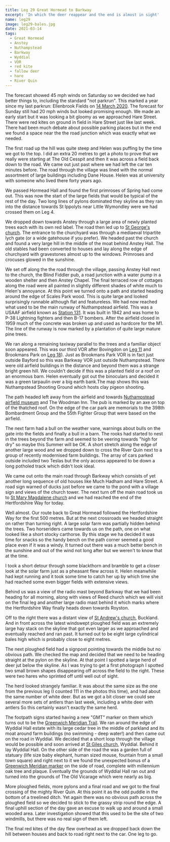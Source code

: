 ```yaml
---
title: Leg 29 Great Hormead to Barkway
excerpt: 'In which the deer reappear and the end is almost in sight'
name: leg29
image: leg29-bales.jpg
date: 2021-03-14
tags:
  - Great Hormead
  - Anstey
  - Nuthampstead
  - Barkway
  - Wyddial
  - VOR
  - red kite
  - fallow deer
  - hare
  - River Quin
---
```


The forecast showed 45 mph winds on Saturday so we decided we had better things to, including the standard "not parkrun". This marked a year since my last parkrun: Ellenbrook Fields on [14 March 2020](https://www.parkrun.org.uk/ellenbrookfields/results/weeklyresults/?runSeqNumber=203). The forecast for Sunday still had 20 mph winds but looked promising enough. We made an early start but it was looking a bit gloomy as we approached Hare Street. There were red kites on ground in field in Hare Street just like last week. There had been much debate about possible parking places but in the end we found a space near the the road junction which was exactly what we needed.

The first road up the hill was quite steep and Helen was puffing by the time we got to the top. I did an extra 20 metres to get a photo to prove that we really were starting at The Old Cesspit and then it was across a field back down to the road. We came out just past where we had left the car ten minutes before. The road through the village was lined with the normal assortment of large buildings including Dane House. Helen was at university with someone who lived there forty years ago.

We passed Hormead Hall and found the first primroses of Spring had come out. This was now the start of the large fields that would be typical of the rest of the day. Two long lines of pylons dominated they skyline as they ran into the distance towards St Ippolyts near Little Wymondley were we had crossed them on Leg 4.

We dropped down towards Anstey through a large area of newly planted trees each with its own red label. The road then led up to [St George's church](https://hertfordshirechurches.weebly.com/anstey-church-hertfordshire.html). The entrance to the churchyard was through a mediaeval tripartite lych gate (or a wide gatehouse if you prefer). We headed past the church and found a very large hill in the middle of the moat behind Anstey Hall. The old stables had been converted to houses and lay along the edge of churchyard with gravestones almost up to the windows. Primroses and crocuses glowed in the sunshine.

We set off along the the road through the village, passing Anstey Hall next to the church, the Blind Fiddler pub, a road junction with a water pump in a wooden shelter and then Anstey Chapel.
The final terraced row of cottages along the road were all painted in slightly different shades of white much to Helen's annoyance. At this point we turned onto a path and started heading around the edge of Scales Park wood. This is quite large and looked surprisingly runnable although flat and featureless. We had now reached what used to be the main runway of Nuthampstead airfield. This was a USAAF airfield known as [Station 131](http://www.station131.co.uk/). It was built in 1942 and was home to P-38 Lightning fighters and then B-17 bombers. After the airfield closed in 1959 much of the concrete was broken up and used as hardcore for the M1. The line of the runway is now marked by a plantation of quite large mature pine trees.

We ran along a remaining taxiway parallel to the trees and a familiar object soon appeared. This was our third VOR after Bovingdon on [Leg 11](https://www.maprunner.co.uk/hertsway/post/leg-11-berkhamsted-common-to-bovingdon/) and Brookmans Park on [Leg 18](https://www.maprunner.co.uk/hertsway/post/leg-18-newgate-street-to-bayford/)). Just as Brookmans Park VOR is in fact just outside Bayford so this was Barkway VOR just outside Nuthampstead. There were old airfield buildings in the distance and beyond them was a strange bright green hill. We couldn't decide if this was a planted field or a roof on an enormous barn. Helen eventually got out the binoculars and decided it was a green tarpaulin over a big earth bank.The map shows this was Nuthampstead Shooting Ground which hosts clay pigeon shooting.

The path headed left away from the airfield and towards [Nuthampstead airfield museum](https://www.nuthampsteadairfieldmuseum.com/) and The Woodman Inn. The pub is marked by an axe on top of the thatched roof. On the edge of the car park are memorials to the 398th Bombardment Group and the 55th Fighter Group that were based on the airfield.

The next farm had a bull on the weather vane, warnings about bulls on the gate into the fields and finally a bull in a barn. The rooks had started to nest in the trees beyond the farm and seemed to be veering towards "high for dry" so maybe this Summer will be OK. A short stretch along the edge of another large wood and we dropped down to cross the River Quin next to a group of recently modernised farm buildings. The array of cars parked outside included two Teslas but the only access appeared to be down a long potholed track which didn't look ideal.

We came out onto the main road through Barkway which consists of yet another long sequence of old houses like Much Hadham and Hare Street. A road sign warned of ducks just before we came to the pond with a village sign and views of the church tower. The next turn off the main road took us to [St Mary Magdalene church](https://hertfordshirechurches.weebly.com/barkway-church-hertfordshire.html) and we had reached the end of the Hertfordshire Way for today.

Well almost. Our route back to Great Hormead followed the Hertfordshire Way for the first 500 metres. But at the next crossroads we headed straight on rather than turning right. A large solar farm was partially hidden behind the trees. Two horseriders came towards us on the path, one on what looked like a short stocky carthorse. By this stage we ha decided it was time for snacks so the handy bench on the path corner seemed a good place even if it was a windy. It turned out there was a much better bench in the sunshine and out of the wind not long after but we weren't to know that at the time.

I took a short detour through some blackthorn and bramble to get a closer look at the solar farm just as a pheasant flew across it. Helen meanwhile had kept running and it took some time to catch her up by which time she had reached some even bigger fields with extensive views.

Behind us was a view of the radio mast beyond Barkway that we had been heading for all morning, along with views of Reed church which we will visit on the final leg and another large radio mast behind it which marks where the Hertfordshire Way finally heads down towards Royston.

Off to the right there was a distant view of [St Andrew's church](https://hertfordshirechurches.wordpress.com/2013/01/18/st-andrew-buckland/), Buckland. And in front across the latest windswept ploughed field was an extremely large hay stack on the skyline that got even larger as we approached and eventually reached and ran past. It turned out to be eight large cylindrical bales high which is probably close to eight metres.

The next ploughed field had a signpost pointing towards the middle but no obvious path. We checked the map and decided that we need to be heading straight at the pylon on the skyline. At that point I spotted a large herd of deer jut below the skyline. As I was trying to get a first photograph I spotted two small brown shapes disappearing off across the field to the right. These were two hares who sprinted off until well out of sight.

The herd looked strangely familiar. It was about the same size as the one from the previous leg (I counted 111 in the photos this time), and had about the same number of white deer. But as we got a bit closer we could see several more sets of antlers than last week, including a white deer with antlers So this certainly wasn't exactly the same herd.

The footpath signs started having a new "GMT" marker on them which turns out to be the [Greenwich Meridian Trail](https://www.greenwichmeridiantrail.co.uk/). We ran around the edge of
Wyddial Hall estate with its large cedar tree in the middle of parkland and its moat around farm buildings (no swimming - deep water!) and then came out on the road in Wyddial. We decided that a short loop through the village would be possible and soon arrived at [St Giles church](https://hertfordshirechurches.weebly.com/wyddial-church-hertfordshire.html), Wyddial. Behind it lay Wyddial Hall. On the other side of the road the was a garden full of statuary (life size baby elephant, human sized mouse, fountain from a small town square) and right next to it we found the unexpected bonus of a [Greenwich Meridian marker](http://www.thegreenwichmeridian.org/tgm/location.php?i_latitude=51.966902&i_type=%7C%20Telescope%20%7C) on the side of road, complete with millennium oak tree and plaque. Eventually the grounds of Wyddial Hall ran out and turned into the grounds of The Old Vicarage which were nearly as big.

More ploughed fields, more pylons and a final road and we got to the final crossing of the mighty River Quin. At this point it as the odd puddle in the bottom of a treelined ditch. Yet again there was no obvious path across the ploughed field so we decided to stick to the grassy strip round the edge. A final uphill section of the day gave an excuse to walk up and around a small wooded area. Later investigation showed that this used to be the site of two windmills, but there was no real sign of them left.

The final red kites of the day flew overhead as we dropped back down the hill between houses and back to road right next to the car. One leg to go.
